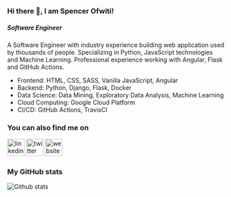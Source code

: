 ### Hi there 👋, I am Spencer Ofwiti!
##### *Software Engineer*

A Software Engineer with industry experience building web application used by thousands of people. Specializing in Python, JavaScript technologies and Machine Learning. Professional experience working with Angular, Flask and GitHub Actions. 

* Frontend: HTML, CSS, SASS, Vanilla JavaScript, Angular
* Backend: Python, Django, Flask, Docker
* Data Science: Data Mining, Exploratory Data Analysis, Machine Learning
* Cloud Computing: Google Cloud Platform
* CI/CD: GitHub Actions, TravisCI 

### You can also find me on
[<img src='https://cdn.jsdelivr.net/npm/simple-icons@3.0.1/icons/linkedin.svg' alt='linkedin' height='40'>](https://www.linkedin.com/in/spencer-ofwiti/)  [<img src='https://cdn.jsdelivr.net/npm/simple-icons@3.0.1/icons/twitter.svg' alt='twitter' height='40'>](https://twitter.com/@SpencerOfwiti) 
[<img src='https://cdn.jsdelivr.net/npm/simple-icons@3.0.1/icons/email.svg' alt='website' height='40'>](https://catalins.tech)


### My GitHub stats
![Github stats](https://github-readme-stats.vercel.app/api?username=SpencerOfwiti&show_icons=true)

<!--
**SpencerOfwiti/SpencerOfwiti** is a ✨ _special_ ✨ repository because its `README.md` (this file) appears on your GitHub profile.

Here are some ideas to get you started:

- 🔭 I’m currently working on ...
- 🌱 I’m currently learning ...
- 👯 I’m looking to collaborate on ...
- 🤔 I’m looking for help with ...
- 💬 Ask me about ...
- 📫 How to reach me: ...
- 😄 Pronouns: ...
- ⚡ Fun fact: ...
-->
